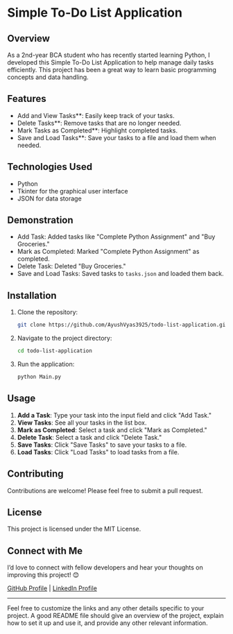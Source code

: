 # Simple To-Do List Application

## Overview
As a 2nd-year BCA student who has recently started learning Python, I developed this Simple To-Do List Application to help manage daily tasks efficiently. This project has been a great way to learn basic programming concepts and data handling.

## Features
- Add and View Tasks**: Easily keep track of your tasks.
- Delete Tasks**: Remove tasks that are no longer needed.
- Mark Tasks as Completed**: Highlight completed tasks.
- Save and Load Tasks**: Save your tasks to a file and load them when needed.

## Technologies Used
- Python
- Tkinter for the graphical user interface
- JSON for data storage

## Demonstration
- Add Task: Added tasks like "Complete Python Assignment" and "Buy Groceries."
- Mark as Completed: Marked "Complete Python Assignment" as completed.
- Delete Task: Deleted "Buy Groceries."
- Save and Load Tasks: Saved tasks to `tasks.json` and loaded them back.

## Installation
1. Clone the repository:
   ```bash
   git clone https://github.com/AyushVyas3925/todo-list-application.git
   ```
2. Navigate to the project directory:
   ```bash
   cd todo-list-application
   ```
3. Run the application:
   ```bash
   python Main.py
   ```

## Usage
1. **Add a Task**: Type your task into the input field and click "Add Task."
2. **View Tasks**: See all your tasks in the list box.
3. **Mark as Completed**: Select a task and click "Mark as Completed."
4. **Delete Task**: Select a task and click "Delete Task."
5. **Save Tasks**: Click "Save Tasks" to save your tasks to a file.
6. **Load Tasks**: Click "Load Tasks" to load tasks from a file.

## Contributing
Contributions are welcome! Please feel free to submit a pull request.

## License
This project is licensed under the MIT License.

## Connect with Me
I’d love to connect with fellow developers and hear your thoughts on improving this project! 😊

[GitHub Profile](https://github.com/yourusername) | [LinkedIn Profile](https://linkedin.com/in/yourusername)

---

Feel free to customize the links and any other details specific to your project. A good README file should give an overview of the project, explain how to set it up and use it, and provide any other relevant information.
